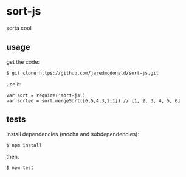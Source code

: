 # sort-js

sorta cool

## usage

get the code:

    $ git clone https://github.com/jaredmcdonald/sort-js.git
    
use it:

    var sort = require('sort-js')
    var sorted = sort.mergeSort([6,5,4,3,2,1]) // [1, 2, 3, 4, 5, 6]

## tests

install dependencies (mocha and subdependencies):

    $ npm install

then: 

    $ npm test
